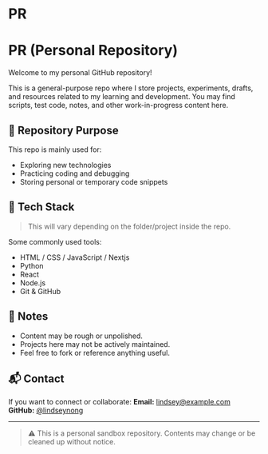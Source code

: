 # PR
# PR (Personal Repository)

Welcome to my personal GitHub repository!

This is a general-purpose repo where I store projects, experiments, drafts, and resources related to my learning and development. You may find scripts, test code, notes, and other work-in-progress content here.

## 📁 Repository Purpose

This repo is mainly used for:
- Exploring new technologies
- Practicing coding and debugging
- Storing personal or temporary code snippets

## 🔧 Tech Stack

> This will vary depending on the folder/project inside the repo.

Some commonly used tools:
- HTML / CSS / JavaScript / Nextjs
- Python
- React
- Node.js
- Git & GitHub

## 📌 Notes

- Content may be rough or unpolished.
- Projects here may not be actively maintained.
- Feel free to fork or reference anything useful.

## 📬 Contact

If you want to connect or collaborate:
**Email:** lindsey@example.com  
**GitHub:** [@lindseynong](https://github.com/lindseynong)

---

> ⚠️ This is a personal sandbox repository. Contents may change or be cleaned up without notice.
